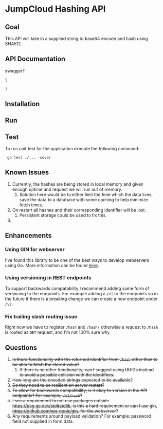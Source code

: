 # JumpCloud Hashing API

## Goal
This API will take in a supplied string to base64 encode and hash using SHA512.

## API Documentation
swagger?
```json
{
  
}
```

## Installation

## Run

## Test
To run unit test for the application execute the following command:
```
 go test ./... -cover
```
## Known Issues
1. Currently, the hashes are being stored in local memory and given enough uptime and request we will run out of memory.
   1. Solution here would be to either limit the time which the data lives, save the data to a database with some caching to help minimize fetch times.
2. On restart all hashes and their corresponding identifier will be lost.
   1. Persistent storage could be used to fix this.
3. 

## Enhancements

### Using GIN for webserver 
I've found this library to be one of the best ways to develop webservers using Go. More information can be found [here](https://github.com/gin-gonic/gin).
### Using versioning in REST endpoints
To support backwards compatability I recommend adding some form of versioning to the endpoints. For example adding a `/v1` to the endpoints so in the future if there is a breaking change we can create a new endpoint under `/v2`.
### Fix trailing slash routing issue
Right now we have to register `/hash` and `/hash/` otherwise a request to `/hash` is routed as `GET` request, and I'm not 100% sure why

## Questions
1. ~~Is there functionality with the returned identifier from `/hash` other than to be able to fetch the stored value?~~
   1. ~~If there is no other functionality, can I suggest using UUIDs instead to avoid a possible collision with the identifiers.~~
2. ~~How long are the encoded strings expected to be available?~~ 
3. ~~Do they need to be resilient on server restart?~~
4. ~~To allow for backwards compatibility, is it okay to version in the API endpoints? For example, `/v1/hash`?~~
5. ~~I see a requirement to not use packages outside https://pkg.go.dev/std#stdlib, is this a hard requirement or can I use gin, https://github.com/gin-gonic/gin, for the webserver?~~
6. Any requirements around payload validation? For example: password field not supplied in form data. 